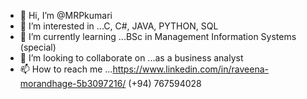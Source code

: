 - 👋 Hi, I’m @MRPkumari
- 👀 I’m interested in ...C, C#, JAVA, PYTHON, SQL
- 🌱 I’m currently learning ...BSc in Management Information Systems (special)
- 💞️ I’m looking to collaborate on ...as a business analyst
- 📫 How to reach me ...https://www.linkedin.com/in/raveena-morandhage-5b3097216/ (+94) 767594028

<!---
MRPkumari/MRPkumari is a ✨ special ✨ repository because its `README.md` (this file) appears on your GitHub profile.
You can click the Preview link to take a look at your changes.
--->
